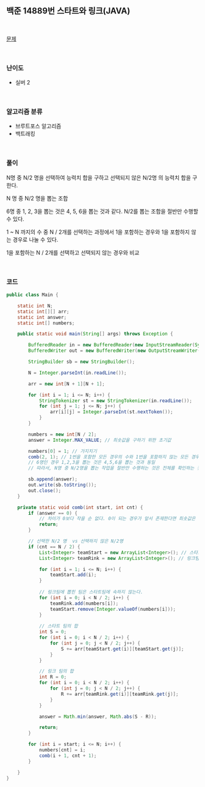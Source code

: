 ## 백준 14889번 스타트와 링크(JAVA) 

<br>

[문제](https://www.acmicpc.net/problem/14889)

<br>

### 난이도

- 실버 2

<br>

### 알고리즘 분류

- 브루트포스 알고리즘
- 백트래킹

<br>

### 풀이

N명 중 N/2 명을 선택하여 능력치 합을 구하고 선택되지 않은 N/2명 의 능력치 합을 구한다.

N 명 중 N/2 명을 뽑는 조합

6명 중 1, 2, 3을 뽑는 것은 4, 5, 6을 뽑는 것과 같다. N/2를 뽑는 조합을 절반만 수행할 수 있다.

1 ~ N 까지의 수 중 N / 2개를 선택하는 과정에서 1을 포함하는 경우와 1을 포함하지 않는 경우로 나눌 수 있다.

1을 포함하는 N / 2개를 선택하고 선택되지 않는 경우와 비교

<br>

### 코드

```java
public class Main {

	static int N;
	static int[][] arr;
	static int answer;
	static int[] numbers;

	public static void main(String[] args) throws Exception {

		BufferedReader in = new BufferedReader(new InputStreamReader(System.in));
		BufferedWriter out = new BufferedWriter(new OutputStreamWriter(System.out));

		StringBuilder sb = new StringBuilder();

		N = Integer.parseInt(in.readLine());

		arr = new int[N + 1][N + 1];

		for (int i = 1; i <= N; i++) {
			StringTokenizer st = new StringTokenizer(in.readLine());
			for (int j = 1; j <= N; j++) {
				arr[i][j] = Integer.parseInt(st.nextToken());
			}
		}

		numbers = new int[N / 2];
		answer = Integer.MAX_VALUE; // 최솟값을 구하기 위한 초기값

		numbers[0] = 1; // 가지치기
		comb(2, 1); // 1번을 포함한 모든 경우의 수와 1번을 포함하지 않는 모든 경우의 수로 나눌 수 있다.
		// 6명인 경우 1,2,3을 뽑는 것은 4,5,6을 뽑는 것과 동일
		// 따라서, N명 중 N/2명을 뽑는 작업을 절반만 수행하는 것은 전체를 확인하는 것과 같다.

		sb.append(answer);
		out.write(sb.toString());
		out.close();
	}

	private static void comb(int start, int cnt) {
		if (answer == 0) {
			// 차이가 0보다 작을 순 없다. 0이 되는 경우가 앞서 존재한다면 최솟값은 무조건 0
			return;
		}

		// 선택한 N/2 명  vs 선택하지 않은 N/2명
		if (cnt == N / 2) {
			List<Integer> teamStart = new ArrayList<Integer>(); // 스타트팀
			List<Integer> teamRink = new ArrayList<Integer>(); // 링크팀

			for (int i = 1; i <= N; i++) {
				teamStart.add(i);
			}
			
			// 링크팀에 뽑힌 팀은 스타트팀에 속하지 않는다.
			for (int i = 0; i < N / 2; i++) {
				teamRink.add(numbers[i]);
				teamStart.remove(Integer.valueOf(numbers[i]));
			}
			
			// 스타트 팀의 합
			int S = 0;
			for (int i = 0; i < N / 2; i++) {
				for (int j = 0; j < N / 2; j++) {
					S += arr[teamStart.get(i)][teamStart.get(j)];
				}
			}

			// 링크 팀의 합
			int R = 0;
			for (int i = 0; i < N / 2; i++) {
				for (int j = 0; j < N / 2; j++) {
					R += arr[teamRink.get(i)][teamRink.get(j)];
				}
			}

			answer = Math.min(answer, Math.abs(S - R));

			return;
		}

		for (int i = start; i <= N; i++) {
			numbers[cnt] = i;
			comb(i + 1, cnt + 1);
		}

	}
}
```